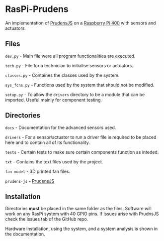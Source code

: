 # RasPi-Prudens 
An implementation of [PrudensJS](https://github.com/VMarkos/prudens-js) on a [Raspberry Pi 400](https://www.raspberrypi.com/products/raspberry-pi-400/) with sensors and actuators. 

## Files

```dev.py``` - Main file were all program functionalities are executed.

```tech.py``` - File for a technician to initialise sensors or actuators.

```classes.py``` - Containes the classes used by the system.

```sys_fcns.py``` -  Functions used by the system that should not be modified.

```setup.py``` -  To allow the ```drivers``` directory to be a module that can be imported. Useful mainly for component testing.

## Directories

```docs``` - Documentation for the advanced sensors used. 

```drivers``` - For a sensor/actuator to run a driver file is required to be placed here and to contain all of its functionality.  

```tests``` - Certain tests to make sure certain components function as inteded.

```txt``` - Contains the text files used by the project.

```fan model``` - 3D printed fan files.

```prudens-js``` - [PrudensJS](https://github.com/VMarkos/prudens-js)



## Installation
Directories **must** be placed in the same folder as the files. Software will work on any RasPi system with 40 GPIO pins. If issues arise with PrudnsJS check the Issues tab of the GitHub repo.

Hardware installation, using the system, and a system analysis is shown in the documentation.

